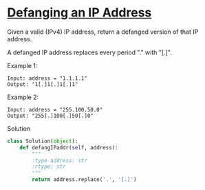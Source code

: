 # [Defanging an IP Address](https://leetcode.com/problems/defanging-an-ip-address/)

Given a valid (IPv4) IP address, return a defanged version of that IP address.

A defanged IP address replaces every period "." with "[.]".

Example 1:
```
Input: address = "1.1.1.1"
Output: "1[.]1[.]1[.]1"
```
Example 2:
```
Input: address = "255.100.50.0"
Output: "255[.]100[.]50[.]0"
```
Solution
```python
class Solution(object):
    def defangIPaddr(self, address):
        """
        :type address: str
        :rtype: str
        """
        return address.replace('.', '[.]')
```